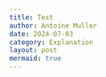 ```yaml
---
title: Test
author: Antoine Muller
date: 2024-07-03
category: Explanation
layout: post
mermaid: true
---
```

